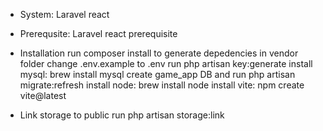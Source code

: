 - System:
Laravel react

- Prerequsite:
Laravel react prerequisite

- Installation
run composer install to generate depedencies in vendor folder
change .env.example to .env
run php artisan key:generate
install mysql: brew install mysql
create game_app DB and run php artisan migrate:refresh
install node: brew install node
install vite: npm create vite@latest

- Link storage to public
run php artisan storage:link